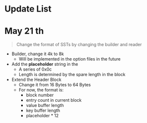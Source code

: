 # Update List

# May 21 th

> Change the format of SSTs by changing the builder and reader

- Builder, change it 4k to 8k
    - Will be implemented in the option files in the future
- Add the **placeholder** string in the
    - A series of 0x0c
    - Length is determined by the spare length in the block
- Extend the Header Block
    - Change it from 16 Bytes to 64 Bytes
    - For now, the format is:
        - block number
        - entry count in current block
        - value buffer length
        - key buffer length
        - placeholder * 12